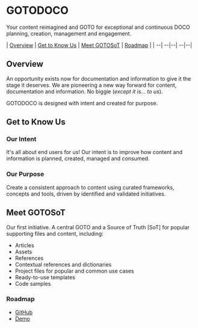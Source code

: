 # GOTODOCO
Your content reimagined and GOTO for exceptional and continuous DOCO planning, creation, management and engagement.

| [Overview](#overview) | [Get to Know Us](#get-to-know-us) | [Meet GOTOSoT](#meet-gotosot)  | [Roadmap](#roadmap) | 
| --| --|--| --|--|

## Overview
An opportunity exists now for documentation and information to give it the stage it deserves. 
We are pioneering a new way forward for content, documentation and information. No biggie (_except it is... to us_).

GOTODOCO is designed with intent and created for purpose. 

## Get to Know Us
### Our Intent 

It's all about end users for us! 
Our intent is to improve how content and information is planned, created, managed and consumed.

### Our Purpose
Create a consistent approach to content using curated frameworks, concepts and tools, driven by identified and validated initiatives.

## Meet GOTOSoT
Our first initiative. A central GOTO and a Source of Truth [SoT] for popular supporting files and content, including:

- Articles
- Assets
- References
- Contextual references and dictionaries
- Project files for popular and common use cases
- Ready-to-use templates
- Code samples

### Roadmap 
- [GitHub](https://github.com/orgs/GOTODOCO/projects/13/views/1)
- [Demo](https://gotodoco.com/demos/gotodoco)
